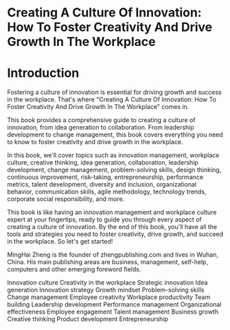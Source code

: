 # Creating A Culture Of Innovation: How To Foster Creativity And Drive Growth In The Workplace

# Introduction

Fostering a culture of innovation is essential for driving growth and success in the workplace. That's where "Creating A Culture Of Innovation: How To Foster Creativity And Drive Growth In The Workplace" comes in.

This book provides a comprehensive guide to creating a culture of innovation, from idea generation to collaboration. From leadership development to change management, this book covers everything you need to know to foster creativity and drive growth in the workplace.

In this book, we'll cover topics such as innovation management, workplace culture, creative thinking, idea generation, collaboration, leadership development, change management, problem-solving skills, design thinking, continuous improvement, risk-taking, entrepreneurship, performance metrics, talent development, diversity and inclusion, organizational behavior, communication skills, agile methodology, technology trends, corporate social responsibility, and more.

This book is like having an innovation management and workplace culture expert at your fingertips, ready to guide you through every aspect of creating a culture of innovation. By the end of this book, you'll have all the tools and strategies you need to foster creativity, drive growth, and succeed in the workplace. So let's get started!

MingHai Zheng is the founder of zhengpublishing.com and lives in Wuhan, China. His main publishing areas are business, management, self-help, computers and other emerging foreword fields.


Innovation culture
Creativity in the workplace
Strategic innovation
Idea generation
Innovation strategy
Growth mindset
Problem-solving skills
Change management
Employee creativity
Workplace productivity
Team building
Leadership development
Performance management
Organizational effectiveness
Employee engagement
Talent management
Business growth
Creative thinking
Product development
Entrepreneurship
